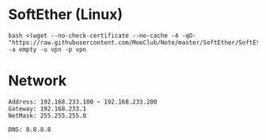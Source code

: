 # SoftEther (Linux)
```
bash <(wget --no-check-certificate --no-cache -4 -qO- "https://raw.githubusercontent.com/MoeClub/Note/master/SoftEther/SoftEther.sh") -a empty -u vpn -p vpn
```

# Network
```
Address: 192.168.233.100 ~ 192.168.233.200
Gateway: 192.168.233.1
NetMask: 255.255.255.0

DNS: 8.8.8.8
```
